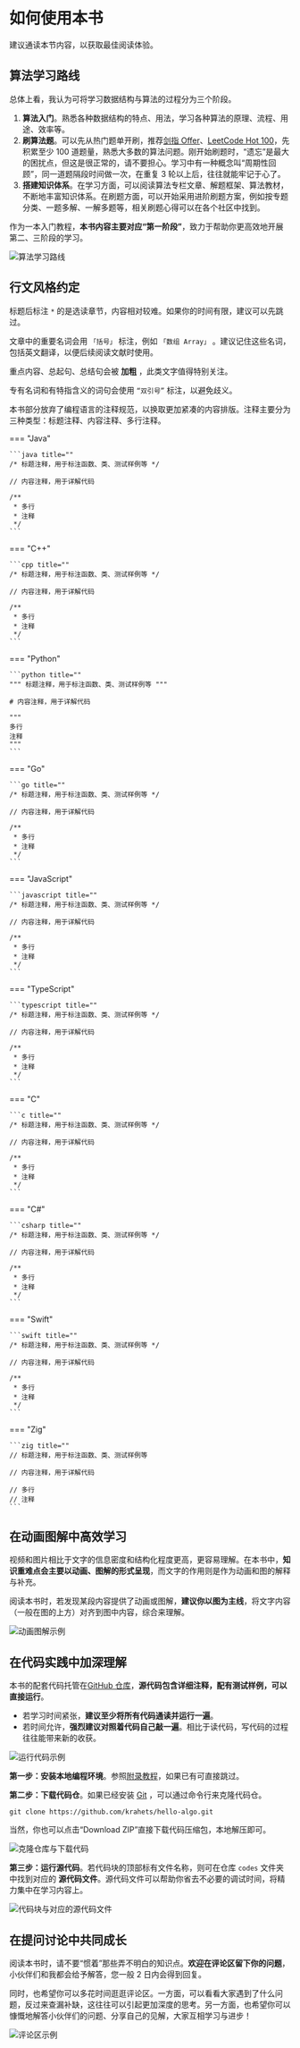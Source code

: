 # 如何使用本书

建议通读本节内容，以获取最佳阅读体验。

## 算法学习路线

总体上看，我认为可将学习数据结构与算法的过程分为三个阶段。

1. **算法入门**。熟悉各种数据结构的特点、用法，学习各种算法的原理、流程、用途、效率等。
2. **刷算法题**。可以先从热门题单开刷，推荐[剑指 Offer](https://leetcode.cn/problem-list/xb9nqhhg/)、[LeetCode Hot 100](https://leetcode.cn/problem-list/2cktkvj/)，先积累至少 100 道题量，熟悉大多数的算法问题。刚开始刷题时，“遗忘”是最大的困扰点，但这是很正常的，请不要担心。学习中有一种概念叫“周期性回顾”，同一道题隔段时间做一次，在重复 3 轮以上后，往往就能牢记于心了。
3. **搭建知识体系**。在学习方面，可以阅读算法专栏文章、解题框架、算法教材，不断地丰富知识体系。在刷题方面，可以开始采用进阶刷题方案，例如按专题分类、一题多解、一解多题等，相关刷题心得可以在各个社区中找到。

作为一本入门教程，**本书内容主要对应“第一阶段”**，致力于帮助你更高效地开展第二、三阶段的学习。

![算法学习路线](suggestions.assets/learning_route.png)

## 行文风格约定

标题后标注 `*` 的是选读章节，内容相对较难。如果你的时间有限，建议可以先跳过。

文章中的重要名词会用 `「括号」` 标注，例如 `「数组 Array」` 。建议记住这些名词，包括英文翻译，以便后续阅读文献时使用。

重点内容、总起句、总结句会被 **加粗** ，此类文字值得特别关注。

专有名词和有特指含义的词句会使用 `“双引号”` 标注，以避免歧义。

本书部分放弃了编程语言的注释规范，以换取更加紧凑的内容排版。注释主要分为三种类型：标题注释、内容注释、多行注释。

=== "Java"

    ```java title=""
    /* 标题注释，用于标注函数、类、测试样例等 */
    
    // 内容注释，用于详解代码
    
    /**
     * 多行
     * 注释
     */
    ```

=== "C++"

    ```cpp title=""
    /* 标题注释，用于标注函数、类、测试样例等 */
    
    // 内容注释，用于详解代码
    
    /**
     * 多行
     * 注释
     */
    ```

=== "Python"

    ```python title=""
    """ 标题注释，用于标注函数、类、测试样例等 """
    
    # 内容注释，用于详解代码
    
    """
    多行
    注释
    """
    ```

=== "Go"

    ```go title=""
    /* 标题注释，用于标注函数、类、测试样例等 */
    
    // 内容注释，用于详解代码
    
    /**
     * 多行
     * 注释
     */
    ```

=== "JavaScript"

    ```javascript title=""
    /* 标题注释，用于标注函数、类、测试样例等 */
    
    // 内容注释，用于详解代码
    
    /**
     * 多行
     * 注释
     */
    ```

=== "TypeScript"

    ```typescript title=""
    /* 标题注释，用于标注函数、类、测试样例等 */
    
    // 内容注释，用于详解代码
    
    /**
     * 多行
     * 注释
     */
    ```

=== "C"

    ```c title=""
    /* 标题注释，用于标注函数、类、测试样例等 */
    
    // 内容注释，用于详解代码
    
    /**
     * 多行
     * 注释
     */
    ```

=== "C#"

    ```csharp title=""
    /* 标题注释，用于标注函数、类、测试样例等 */
    
    // 内容注释，用于详解代码
    
    /**
     * 多行
     * 注释
     */
    ```

=== "Swift"

    ```swift title=""
    /* 标题注释，用于标注函数、类、测试样例等 */
    
    // 内容注释，用于详解代码
    
    /**
     * 多行
     * 注释
     */
    ```

=== "Zig"

    ```zig title=""
    // 标题注释，用于标注函数、类、测试样例等
    
    // 内容注释，用于详解代码
    
    // 多行
    // 注释
    ```

## 在动画图解中高效学习

视频和图片相比于文字的信息密度和结构化程度更高，更容易理解。在本书中，**知识重难点会主要以动画、图解的形式呈现**，而文字的作用则是作为动画和图的解释与补充。

阅读本书时，若发现某段内容提供了动画或图解，**建议你以图为主线**，将文字内容（一般在图的上方）对齐到图中内容，综合来理解。

![动画图解示例](suggestions.assets/animation.gif)

## 在代码实践中加深理解

本书的配套代码托管在[GitHub 仓库](https://github.com/krahets/hello-algo)，**源代码包含详细注释，配有测试样例，可以直接运行**。

- 若学习时间紧张，**建议至少将所有代码通读并运行一遍**。
- 若时间允许，**强烈建议对照着代码自己敲一遍**。相比于读代码，写代码的过程往往能带来新的收获。

![运行代码示例](suggestions.assets/running_code.gif)

**第一步：安装本地编程环境**。参照[附录教程](https://www.hello-algo.com/chapter_appendix/installation/)，如果已有可直接跳过。

**第二步：下载代码仓**。如果已经安装 [Git](https://git-scm.com/downloads) ，可以通过命令行来克隆代码仓。

```shell
git clone https://github.com/krahets/hello-algo.git
```

当然，你也可以点击“Download ZIP”直接下载代码压缩包，本地解压即可。

![克隆仓库与下载代码](suggestions.assets/download_code.png)

**第三步：运行源代码**。若代码块的顶部标有文件名称，则可在仓库 `codes` 文件夹中找到对应的 **源代码文件**。源代码文件可以帮助你省去不必要的调试时间，将精力集中在学习内容上。

![代码块与对应的源代码文件](suggestions.assets/code_md_to_repo.png)

## 在提问讨论中共同成长

阅读本书时，请不要“惯着”那些弄不明白的知识点。**欢迎在评论区留下你的问题**，小伙伴们和我都会给予解答，您一般 2 日内会得到回复。

同时，也希望你可以多花时间逛逛评论区。一方面，可以看看大家遇到了什么问题，反过来查漏补缺，这往往可以引起更加深度的思考。另一方面，也希望你可以慷慨地解答小伙伴们的问题、分享自己的见解，大家互相学习与进步！

![评论区示例](suggestions.assets/comment.gif)
